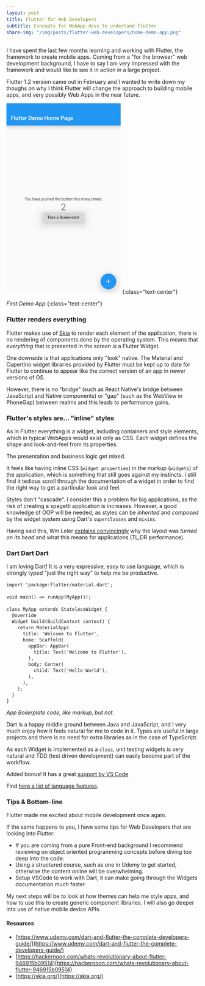```yaml
---
layout: post
title: Flutter for Web Developers 
subtitle: Concepts for WebApp devs to undertand Flutter
share-img: "/img/posts/flutter-web-developers/home-demo-app.png"
---
```

I have spent the last few months learning and working with Flutter, the framework to create mobile apps. Coming from a "for the browser" web development background, I have to say I am very impressed with the framework and would like to see it in action in a large project.

Flutter 1.2 version came out in February and I wanted to write down my thoughs on why I think Flutter will change the approach to building mobile apps, and very possibly Web Apps in the near future.

<img src="/img/posts/flutter-web-developers/home-demo-app.png" style="max-width: 300px;">
{:class="text-center"}

*First Demo App*
{:class="text-center"}

### Flutter renders everything

Flutter makes use of [Skia](https://skia.org/dev/flutter) to render each element of the application, there is no rendering of components done by the operating system. This means that *everything* that is presented in the screen *is* a Flutter Widget.

One downside is that applications only "look" native. The Material and Cupertino widget libraries provided by Flutter must be kept up to date for Flutter to continue to appear like the correct version of an app in newer versions of OS.

However, there is no "bridge" (such as React Native's bridge between JavaScript and Native components) or "gap" (such as the WebView in PhoneGap) between realms and this leads to performance gains.

### Flutter's styles are... "inline" styles

As in Flutter everything is a widget, including containers and style elements, which in typical WebApps would exist only as CSS. Each widget defines the shape and look-and-feel from its properties.

The presentation and business logic get mixed. 

It feels like having inline CSS (`widget properties`) in the markup (`widgets`) of the application, which is something that still goes against my instincts. I still find it tedious scroll through the documentation of a widget in order to find the right way to get a particular look and feel. 

Styles don't "cascade". I consider this a problem for big applications, as the risk of creating a spagetti application is increases. However, a good knowledge of OOP will be needed, as styles can be *inherited* and *composed* by the widget system using Dart's `superclasses` and `mixins`.

Having said this, Wm Leler [explains convincingly]( https://hackernoon.com/whats-revolutionary-about-flutter-946915b09514) why the layout was *turned on its head* and what this means for applications (TL;DR performance).

### Dart Dart Dart

I am loving Dart! It is a very expressive, easy to use language, which is strongly typed "just the right way" to help me be productive.

```
import 'package:flutter/material.dart';

void main() => runApp(MyApp());

class MyApp extends StatelessWidget {
  @override
  Widget build(BuildContext context) {
    return MaterialApp(
      title: 'Welcome to Flutter',
      home: Scaffold(
        appBar: AppBar(
          title: Text('Welcome to Flutter'),
        ),
        body: Center(
          child: Text('Hello World'),
        ),
      ),
    );
  }
}
```
*App Boilerplate code, like markup, but not.*

Dart is a happy middle ground between Java and JavaScript, and I very much enjoy how it feels natural for me to code in it. Types are useful in large projects and there is no need for extra libraries as in the case of TypeScript.

As each Widget is implemented as a `class`, unit testing widgets is very natural and TDD (test driven development) can easily become part of the workflow.

Added bonus! It has a great [support by VS Code]( https://github.com/Dart-Code/Dart-Code)

Find [here a list of language features](https://www.dartlang.org/guides/language/language-tour).

### Tips & Bottom-line

Flutter made me excited about mobile development once again.

If the same happens to you, I have some tips for Web Developers that are looking into Flutter:

- If you are coming from a pure Front-end background I recommend reviewing on object oriented programming concepts before diving too deep into the code.
- Using a structured course, such as one in Udemy to get started, otherwise the content online will be overwhelming.
- Setup VSCode to work with Dart, it can make going through the Widgets documentation much faster.

My next steps will be to look at how themes can help me style apps, and how to use this to create generic component libraries. I will also go deeper into use of native mobile device APIs.

#### Resources

- [https://www.udemy.com/dart-and-flutter-the-complete-developers-guide/](https://www.udemy.com/dart-and-flutter-the-complete-developers-guide/)
- [https://hackernoon.com/whats-revolutionary-about-flutter-946915b09514](https://hackernoon.com/whats-revolutionary-about-flutter-946915b09514)
- [https://skia.org/](https://skia.org/)

